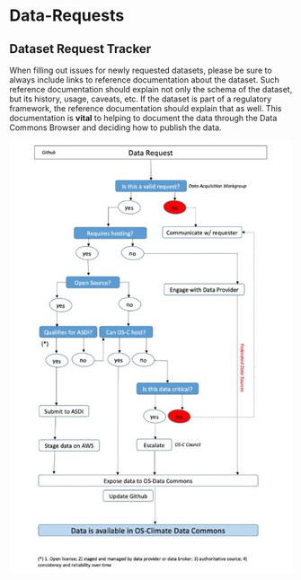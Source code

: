 # Data-Requests
## Dataset Request Tracker

When filling out issues for newly requested datasets, please be sure to always include links to reference documentation about the dataset.  Such reference documentation should explain not only the schema of the dataset, but its history, usage, caveats, etc.  If the dataset is part of a regulatory framework, the reference documentation should explain that as well.  This documentation is **vital** to helping to document the data through the Data Commons Browser and deciding how to publish the data.

![data-request-flowchart.jpg](data-request-flowchart.jpg)
